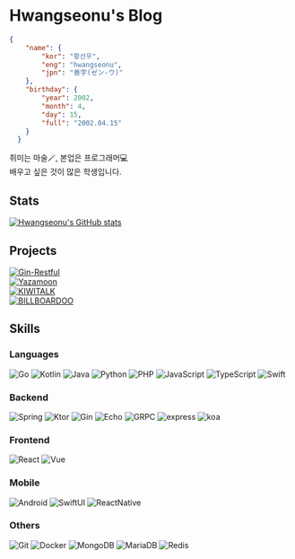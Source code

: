 # Hwangseonu's Blog
```json
{
    "name": {
        "kor": "황선우",
        "eng": "hwangseonu",
        "jpn": "善宇(ゼン-ウ)"
    },
    "birthday": {
        "year": 2002,
        "month": 4,
        "day": 15,
        "full": "2002.04.15"
    }
  }
```

취미는 마술🪄, 본업은 프로그래머💻  
배우고 싶은 것이 많은 학생입니다.

## Stats
[![Hwangseonu's GitHub stats](https://github-readme-stats.vercel.app/api?username=hwangseonu&show_icons=true&theme=radical)](https://github.com/hwangseonu)

## Projects

[![Gin-Restful](https://img.shields.io/badge/GinRestful-000?style=for-the-badge&logo=go&logoColor=fff)](https://github.com/hwangseonu/gin-restful)  
[![Yazamoon](https://img.shields.io/badge/YAZAMOON-000?style=for-the-badge&logo=python&logoColor=fff)](https://github.com/hwangseonu/yazamoon)  
[![KIWITALK](https://img.shields.io/badge/KIWITALK-000?style=for-the-badge&logo=JavaScript&logoColor=fff)](https://github.com/KiwiTalk/KiwiTalk)  
[![BILLBOARDOO](https://img.shields.io/badge/BILLBOARDOO-000?style=for-the-badge&logo=React&logoColor=fff)](https://github.com/hwangseonu/libre-billboardoo-frontend)  

## Skills

### Languages
![Go](https://img.shields.io/badge/Go-000?style=for-the-badge&logo=go&logoColor=fff)
![Kotlin](https://img.shields.io/badge/Kotlin-000?style=for-the-badge&logo=kotlin&logoColor=fff)
![Java](https://img.shields.io/badge/Java-000?style=for-the-badge&logo=Java&logoColor=fff)
![Python](https://img.shields.io/badge/Python-000?style=for-the-badge&logo=python&logoColor=fff)
![PHP](https://img.shields.io/badge/Php-000?style=for-the-badge&logo=php&logoColor=fff)
![JavaScript](https://img.shields.io/badge/JavaScript-000?style=for-the-badge&logo=javascript&logoColor=fff)
![TypeScript](https://img.shields.io/badge/TypeScript-000?style=for-the-badge&logo=typescript&logoColor=fff)
![Swift](https://img.shields.io/badge/Swift-000?style=for-the-badge&logo=swift&logoColor=fff)

### Backend
![Spring](https://img.shields.io/badge/Spring-000?style=for-the-badge&logo=spring&logoColor=fff)
![Ktor](https://img.shields.io/badge/Ktor-000?style=for-the-badge&logo=kotlin&logoColor=fff)
![Gin](https://img.shields.io/badge/gin-000?style=for-the-badge&logo=go&logoColor=fff)
![Echo](https://img.shields.io/badge/echo-000?style=for-the-badge&logo=go&logoColor=fff)
![GRPC](https://img.shields.io/badge/gRPC-000?style=for-the-badge&logo=go&logoColor=fff)
![express](https://img.shields.io/badge/express-000?style=for-the-badge&logo=express&logoColor=fff)
![koa](https://img.shields.io/badge/koa-000?style=for-the-badge&logo=koa&logoColor=fff)

### Frontend
![React](https://img.shields.io/badge/React-000?style=for-the-badge&logo=react&logoColor=fff)
![Vue](https://img.shields.io/badge/Vue-000?style=for-the-badge&logo=vuedotjs&logoColor=fff)

### Mobile
![Android](https://img.shields.io/badge/Android-000?style=for-the-badge&logo=android&logoColor=fff)
![SwiftUI](https://img.shields.io/badge/SwiftUI-000?style=for-the-badge&logo=swift&logoColor=fff)
![ReactNative](https://img.shields.io/badge/ReactNative-000?style=for-the-badge&logo=React&logoColor=fff)

### Others
![Git](https://img.shields.io/badge/Git-000?style=for-the-badge&logo=Git&logoColor=fff)
![Docker](https://img.shields.io/badge/Docker-000?style=for-the-badge&logo=Docker&logoColor=fff)
![MongoDB](https://img.shields.io/badge/MongoDB-000?style=for-the-badge&logo=MongoDB&logoColor=fff)
![MariaDB](https://img.shields.io/badge/MariaDB-000?style=for-the-badge&logo=MariaDB&logoColor=fff)
![Redis](https://img.shields.io/badge/Redis-000?style=for-the-badge&logo=Redis&logoColor=fff)
